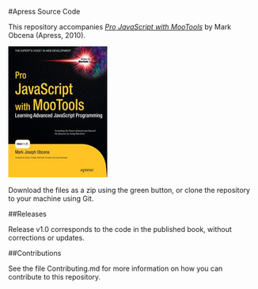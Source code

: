 #Apress Source Code

This repository accompanies [*Pro JavaScript with MooTools*](http://www.apress.com/9781430230540) by Mark Obcena (Apress, 2010).

![Cover image](9781430230540.jpg)

Download the files as a zip using the green button, or clone the repository to your machine using Git.

##Releases

Release v1.0 corresponds to the code in the published book, without corrections or updates.

##Contributions

See the file Contributing.md for more information on how you can contribute to this repository.
